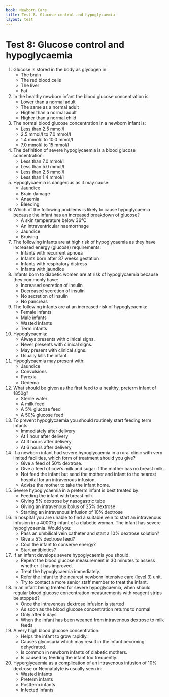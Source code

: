 ```yaml
---
book: Newborn Care
title: Test 8. Glucose control and hypoglycaemia
layout: test
---
```


# Test 8: Glucose control and hypoglycaemia

1.	Glucose is stored in the body as glycogen in:
	-	The brain
	-	The red blood cells
	+	The liver
	-	Fat
2.	In the healthy newborn infant the blood glucose concentration is:
	+	Lower than a normal adult
	-	The same as a normal adult
	-	Higher than a normal adult
	-	Higher than a normal child
3.	The normal blood glucose concentration in a newborn infant is:
	-	Less than 2.5 mmol/l
	+	2.5 mmol/l to 7.0 mmol/l
	-	1.4 mmol/l to 10.0 mmol/l
	-	7.0 mmol/l to 15 mmol/l
4.	The definition of severe hypoglycaemia is a blood glucose concentration:
	-	Less than 7.0 mmol/l
	-	Less than 5.0 mmol/l
	-	Less than 2.5 mmol/l
	+	Less than 1.4 mmol/l
5.	Hypoglycaemia is dangerous as it may cause:
	-	Jaundice
	+	Brain damage
	-	Anaemia
	-	Bleeding
6.	Which of the following problems is likely to cause hypoglycaemia because the infant has an increased breakdown of glucose?
	+	A skin temperature below 36°C
	-	An intraventricular haemorrhage
	-	Jaundice
	-	Bruising
7.	The following infants are at high risk of hypoglycaemia as they have increased energy (glucose) requirements:
	-	Infants with recurrent apnoea
	-	Infants born after 37 weeks gestation
	+	Infants with respiratory distress
	-	Infants with jaundice
8.	Infants born to diabetic women are at risk of hypoglycaemia because they commonly have:
	+	Increased secretion of insulin
	-	Decreased secretion of insulin
	-	No secretion of insulin
	-	No pancreas
9.	The following infants are at an increased risk of hypoglycaemia:
	-	Female infants
	-	Male infants
	+	Wasted infants
	-	Term infants
10.	Hypoglycaemia:
	-	Always presents with clinical signs.
	-	Never presents with clinical signs.
	+	May present with clinical signs.
	-	Usually kills the infant.
11.	Hypoglycaemia may present with:
	-	Jaundice
	+	Convulsions
	-	Pyrexia
	-	Oedema
12.	What should be given as the first feed to a healthy, preterm infant of 1850g?
	-	Sterile water
	+	A milk feed
	-	A 5% glucose feed
	-	A 50% glucose feed
13.	To prevent hypoglycaemia you should routinely start feeding term infants:
	+	Immediately after delivery
	-	At 1 hour after delivery
	-	At 3 hours after delivery
	-	At 6 hours after delivery
14.	If a newborn infant had severe hypoglycaemia in a rural clinic with very limited facilities, which form of treatment should you give?
	-	Give a feed of 50% dextrose.
	+	Give a feed of cow’s milk and sugar if the mother has no breast milk.
	-	Not feed the infant but send the mother and infant to the nearest hospital for an intravenous infusion.
	-	Advise the mother to take the infant home.
15.	Severe hypoglycaemia in a preterm infant is best treated by:
	-	Feeding the infant with breast milk
	-	Giving 5% dextrose by nasogastric tube
	-	Giving an intravenous bolus of 25% dextrose
	+	Starting an intravenous infusion of 10% dextrose
16.	In hospital you are unable to find a suitable vein to start an intravenous infusion in a 4000?g infant of a diabetic woman. The infant has severe hypoglycaemia. Would you:
	+	Pass an umbilical vein catheter and start a 10% dextrose solution?
	-	Give a 5% dextrose feed?
	-	Cool the infant to conserve energy?
	-	Start antibiotics?
17.	If an infant develops severe hypoglycaemia you should:
	-	Repeat the blood glucose measurement in 30 minutes to assess whether it has improved.
	+	Treat the hypoglycaemia immediately.
	-	Refer the infant to the nearest newborn intensive care (level 3) unit.
	-	Try to contact a more senior staff member to treat the infant.
18.	In an infant being treated for severe hypoglycaemia, when should regular blood glucose concentration measurements with reagent strips be stopped?
	-	Once the intravenous dextrose infusion is started
	-	As soon as the blood glucose concentration returns to normal
	-	Only after 5 days
	+	When the infant has been weaned from intravenous dextrose to milk feeds
19.	A very high blood glucose concentration:
	-	Helps the infant to grow rapidly.
	+	Causes glycosuria which may result in the infant becoming dehydrated.
	-	Is common in newborn infants of diabetic mothers.
	-	Is caused by feeding the infant too frequently.
20.	Hyperglycaemia as a complication of an intravenous infusion of 10% dextrose or Neonatalyte is usually seen in:
	-	Wasted infants
	+	Preterm infants
	-	Postterm infants
	-	Infected infants
